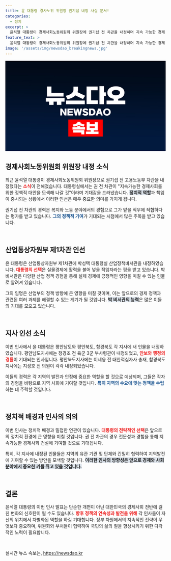 ```yaml
---
title: 윤 대통령 경사노위 위원장 권기섭 내정 사실 문서!
categories:
  - 정치
excerpt: >
  윤석열 대통령이 경제사회노동위원회 위원장에 권기섭 전 차관을 내정하며 지속 가능한 경제 사회를 위한 정책 대안을 기대하고 있습니다. 산업통상자원부 차관엔 박성택 전 비서관을 임명해 실물경제에 활력을 주겠다고 밝혔습니다. 클릭하여 자세한 소식을 확인하세요!
feature_text: >
  윤석열 대통령이 경제사회노동위원회 위원장에 권기섭 전 차관을 내정하며 지속 가능한 경제 사회를 위한 정책 대안을 기대하고 있습니다. 산업통상자원부 차관엔 박성택 전 비서관을 임명해 실물경제에 활력을 주겠다고 밝혔습니다. 클릭하여 자세한 소식을 확인하세요!
image: '/assets/img/newsdao_breakingnews.jpg'
---
```


<p><img src="/assets/img/newsdao_breakingnews.jpg" alt="ontimetimes 속보" /></p>

<h2 data-ke-size="size26">경제사회노동위원회 위원장 내정 소식</h2>

<p data-ke-size="size16">최근 윤석열 대통령이 경제사회노동위원회 위원장으로 권기섭 전 고용노동부 차관을 내정했다는 <b><span style="color: #ee2323;">소식</span></b>이 전해졌습니다. 대통령실에서는 권 전 차관이 "지속가능한 경제사회를 위한 정책적 대안을 모색해 나갈 것"이라며 기대감을 드러냈습니다. <b><span style="background-color: #21538527;">정치적 역할</span></b>과 책임이 중시되는 상황에서 이러한 인선은 매우 중요한 의미를 가지게 됩니다.</p>

<p data-ke-size="size16">권기섭 전 차관의 경력은 복지와 노동 분야에서의 경험으로 그가 맡을 직무에 적합하다는 평가를 받고 있습니다. <b><span style="color: #1a5490;">그의 정책적 기여</span></b>가 기대되는 시점에서 많은 주목을 받고 있습니다. <p data-ke-size="size16">&nbsp;</p></p>

<h2 data-ke-size="size26">산업통상자원부 제1차관 인선</h2>

<p data-ke-size="size16">윤 대통령은 산업통상자원부 제1차관에 박성택 대통령실 산업정책비서관을 내정하였습니다. <b><span style="color: #ee2323;">대통령의 선택</span></b>은 실물경제에 활력을 불어 넣을 적임자라는 평을 받고 있습니다. 박 비서관은 다양한 산업 정책 경험을 통해 실제 경제에 긍정적인 영향을 미칠 수 있는 인물로 알려져 있습니다.</p>

<p data-ke-size="size16">그의 임명은 산업부의 정책 방향에 큰 영향을 미칠 것이며, 이는 앞으로의 경제 정책과 관련된 여러 과제를 해결할 수 있는 계기가 될 것입니다. <b><span style="background-color: #21538527;">박 비서관의 능력</span></b>은 많은 이들의 기대를 모으고 있습니다.</p>

<p data-ke-size="size16">&nbsp;</p>

<h2 data-ke-size="size26">지사 인선 소식</h2>

<p data-ke-size="size16">이번 인사에서 윤 대통령은 평안남도와 평안북도, 함경북도 각 지사에 새 인물을 내정하였습니다. 평안남도지사에는 정경조 전 육군 3군 부사령관이 내정되었고, <b><span style="color: #ee2323;">안보와 행정의 경륜</span></b>이 기대되는 인사입니다. 평안북도지사에는 이세웅 전 대한적십자사 총재, 함경북도지사에는 지성호 전 의원이 각각 내정되었습니다.</p>

<p data-ke-size="size16">이들의 경력은 각 지역의 발전과 안정에 중요한 역할을 할 것으로 예상되며, 그들은 각자의 경험을 바탕으로 지역 사회에 기여할 것입니다. <b><span style="color: #1a5490;">특히 지역의 수요에 맞는 정책을 수립</span></b>하는 데 주력할 것입니다.</p>

<p data-ke-size="size16">&nbsp;</p>

<h2 data-ke-size="size26">정치적 배경과 인사의 의의</h2>

<p data-ke-size="size16">이번 인사는 정치적 배경과 밀접한 연관이 있습니다. <b><span style="color: #ee2323;">대통령의 전략적인 선택</span></b>은 앞으로의 정치적 환경에 큰 영향을 미칠 것입니다. 권 전 차관의 경우 전문성과 경험을 통해 지속가능한 경제사회 건설에 기여할 것으로 기대됩니다.</p>

<p data-ke-size="size16">특히, 각 지사에 내정된 인물들은 지역의 유관 기관 및 단체와 긴밀히 협력하여 지역발전에 기여할 수 있는 방안을 모색할 것입니다. <b><span style="background-color: #21538527;">이러한 인사의 방향성은 앞으로 경제와 사회 분야에서 중요한 키를 쥐고 있을 것입니다.</span></b></p>

<p data-ke-size="size16">&nbsp;</p>

<h2 data-ke-size="size26">결론</h2>

<p data-ke-size="size16">윤석열 대통령의 이번 인사 발표는 단순한 개편이 아닌 대한민국의 경제사회 전반에 걸친 변화의 신호탄이 될 수도 있습니다. <b><span style="color: #ee2323;">향후 정책의 연속성과 발전을 위해</span></b> 각 인사들이 자신의 위치에서 차별화된 역할을 하길 기대합니다. 정부 차원에서의 지속적인 전략이 무엇보다 중요하며, 위원회와 부처들이 협력하여 국민의 삶의 질을 향상시키기 위한 다각적인 노력이 필요합니다.</p>

<p data-ke-size="size16">&nbsp;</p>
실시간 뉴스 속보는, <a href="https://newsdao.kr" rel="dofollow">https://newsdao.kr</a>


